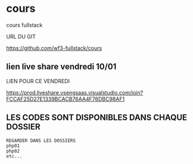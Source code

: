 # cours


cours fullstack

URL DU GIT

https://github.com/wf3-fullstack/cours


## lien live share vendredi 10/01

LIEN POUR CE VENDREDI

https://prod.liveshare.vsengsaas.visualstudio.com/join?FCCAF25D27E1339BCACB76AA4F76DBC98AF1


## LES CODES SONT DISPONIBLES DANS CHAQUE DOSSIER 

    REGARDER DANS LES DOSSIERS 
    php01
    php02
    etc...

  


























